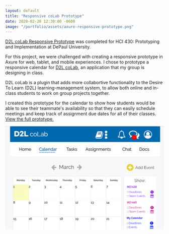 ```yaml
---
layout: default
title: "Responsive coLab Prototype"
date: 2020-02-28 12:30:00 -0600
image: "/portfolio/assets/axure-responsive-prototype.png"
---
```

[D2L coLab Responsive Prototype](https://jcmelh.axshare.com) was completed for HCI 430: Prototyping and Implementation at DePaul University.

For this project, we were challenged with creating a responsive prototype in Axure for web, tablet, and mobile experiences. I chose to prototype a responsive calendar for [D2L coLab](/portfolio/project7-d2lcolab), an application that my group is designing in class.

D2L coLab is a plugin that adds more collabortive functionality to the Desire To Learn (D2L) learning-management system, to allow both online and in-class students to work on group projects together. 

I created this prototype for the calendar to show how students would be able to see their teammate's availability so that they can easily schedule meetings and keep track of assignment due dates for all of their classes. [View the full prototype.](https://jcmelh.axshare.com)

<a href="https://jcmelh.axshare.com"><img src="/portfolio/assets/axure-responsive-prototype.png" class="post-image" alt="A screenshot of the d2l coLab responsive prototype"></a>
